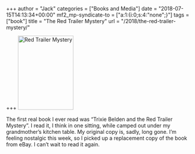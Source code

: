 +++
author = "Jack"
categories = ["Books and Media"]
date = "2018-07-15T14:13:34+00:00"
mf2_mp-syndicate-to = ["a:1:{i:0;s:4:\"none\";}"]
tags = ["book"]
title = "The Red Trailer Mystery"
url = "/2018/the-red-trailer-mystery/"

+++
<img src="/img/2018/07/2018-07-15-Red-Trailer-Mystery.jpg" alt="Red Trailer Mystery" title="2018-07-15 Red Trailer Mystery.jpg" border="0" width="150" height="200" />

The first real book I ever read was &#8220;Trixie Belden and the Red Trailer Mystery&#8221;. I read it, I think in one sitting, while camped out under my grandmother&#8217;s kitchen table. My original copy is, sadly, long gone. I&#8217;m feeling nostalgic this week, so I picked up a replacement copy of the book from eBay. I can&#8217;t wait to read it again.